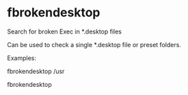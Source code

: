 # fbrokendesktop
Search for broken Exec in *.desktop files

Can be used to check a single *.desktop file or preset folders.

Examples:

fbrokendesktop /usr

fbrokendesktop
